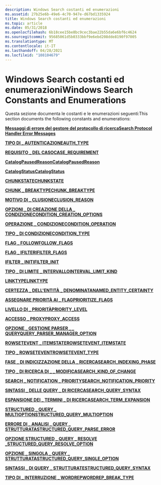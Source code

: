 ```yaml
---
description: Windows Search costanti ed enumerazioni
ms.assetid: 27b25e6b-49e6-4c70-947e-d67bd1335924
title: Windows Search costanti ed enumerazioni
ms.topic: article
ms.date: 05/31/2018
ms.openlocfilehash: 6b18cee15be8bc9cec3bae22b55da6e6bf6c4624
ms.sourcegitcommit: 95685061d5b0333bbf9e6ebd208dde8190f97005
ms.translationtype: MT
ms.contentlocale: it-IT
ms.lasthandoff: 04/28/2021
ms.locfileid: "108104679"
---
```

# <a name="windows-search-constants-and-enumerations"></a><span data-ttu-id="df136-103">Windows Search costanti ed enumerazioni</span><span class="sxs-lookup"><span data-stu-id="df136-103">Windows Search Constants and Enumerations</span></span>


<span data-ttu-id="df136-104">Questa sezione documenta le costanti e le enumerazioni seguenti:</span><span class="sxs-lookup"><span data-stu-id="df136-104">This section documents the following constants and enumerations:</span></span>

[<span data-ttu-id="df136-105">**Messaggi di errore del gestore del protocollo di ricerca**</span><span class="sxs-lookup"><span data-stu-id="df136-105">**Search Protocol Handler Error Messages**</span></span>](-search-prth-error-constants.md)

[<span data-ttu-id="df136-106">**TIPO DI \_ AUTENTICAZIONE**</span><span class="sxs-lookup"><span data-stu-id="df136-106">**AUTH\_TYPE**</span></span>](/windows/desktop/api/Searchapi/ne-searchapi-auth_type)

[<span data-ttu-id="df136-107">**REQUISITO \_ DEL CASO**</span><span class="sxs-lookup"><span data-stu-id="df136-107">**CASE\_REQUIREMENT**</span></span>](/windows/desktop/api/Structuredquery/ne-structuredquery-case_requirement)

[<span data-ttu-id="df136-108">**CatalogPausedReason**</span><span class="sxs-lookup"><span data-stu-id="df136-108">**CatalogPausedReason**</span></span>](/windows/desktop/api/Searchapi/ne-searchapi-catalogpausedreason)

[<span data-ttu-id="df136-109">**CatalogStatus**</span><span class="sxs-lookup"><span data-stu-id="df136-109">**CatalogStatus**</span></span>](/windows/desktop/api/Searchapi/ne-searchapi-catalogstatus)

[<span data-ttu-id="df136-110">**CHUNKSTATE**</span><span class="sxs-lookup"><span data-stu-id="df136-110">**CHUNKSTATE**</span></span>](/windows/win32/api/filter/ne-filter-chunkstate)

[<span data-ttu-id="df136-111">**CHUNK \_ BREAKTYPE**</span><span class="sxs-lookup"><span data-stu-id="df136-111">**CHUNK\_BREAKTYPE**</span></span>](/windows/win32/api/filter/ne-filter-chunk_breaktype)

[<span data-ttu-id="df136-112">**MOTIVO DI \_ CLUSIONE**</span><span class="sxs-lookup"><span data-stu-id="df136-112">**CLUSION\_REASON**</span></span>](/windows/win32/api/searchapi/ne-searchapi-clusion_reason)

[<span data-ttu-id="df136-113">**OPZIONI \_ DI CREAZIONE DELLA \_ CONDIZIONE**</span><span class="sxs-lookup"><span data-stu-id="df136-113">**CONDITION\_CREATION\_OPTIONS**</span></span>](/windows/desktop/api/Structuredquery/ne-structuredquery-condition_creation_options)

[<span data-ttu-id="df136-114">**OPERAZIONE \_ CONDIZIONE**</span><span class="sxs-lookup"><span data-stu-id="df136-114">**CONDITION\_OPERATION**</span></span>](/windows/win32/api/structuredquerycondition/ne-structuredquerycondition-condition_operation)

[<span data-ttu-id="df136-115">**TIPO \_ DI CONDIZIONE**</span><span class="sxs-lookup"><span data-stu-id="df136-115">**CONDITION\_TYPE**</span></span>](/windows/win32/api/structuredquerycondition/ne-structuredquerycondition-condition_type)

[<span data-ttu-id="df136-116">**FLAG \_ FOLLOW**</span><span class="sxs-lookup"><span data-stu-id="df136-116">**FOLLOW\_FLAGS**</span></span>](/windows/desktop/api/Searchapi/ne-searchapi-follow_flags)

[<span data-ttu-id="df136-117">**FLAG \_ IFILTER**</span><span class="sxs-lookup"><span data-stu-id="df136-117">**IFILTER\_FLAGS**</span></span>](/windows/win32/api/filter/ne-filter-ifilter_flags)

<span data-ttu-id="df136-118">[**IFILTER \_ INIT**](/previous-versions/windows/desktop/legacy/bb266511(v=vs.85))</span><span class="sxs-lookup"><span data-stu-id="df136-118">[**IFILTER\_INIT**](/previous-versions/windows/desktop/legacy/bb266511(v=vs.85))</span></span>

[<span data-ttu-id="df136-119">**TIPO \_ DI LIMITE \_ INTERVALLO**</span><span class="sxs-lookup"><span data-stu-id="df136-119">**INTERVAL\_LIMIT\_KIND**</span></span>](/windows/win32/api/structuredquery/ne-structuredquery-interval_limit_kind)

[<span data-ttu-id="df136-120">**LINKTYPE**</span><span class="sxs-lookup"><span data-stu-id="df136-120">**LINKTYPE**</span></span>](-search-linktype.md)

[<span data-ttu-id="df136-121">**CERTEZZA \_ DELL'ENTITÀ \_ DENOMINATA**</span><span class="sxs-lookup"><span data-stu-id="df136-121">**NAMED\_ENTITY\_CERTAINTY**</span></span>](/windows/win32/api/structuredquery/ne-structuredquery-named_entity_certainty)

[<span data-ttu-id="df136-122">**ASSEGNARE PRIORITÀ AI \_ FLAG**</span><span class="sxs-lookup"><span data-stu-id="df136-122">**PRIORITIZE\_FLAGS**</span></span>](/windows/win32/api/searchapi/ne-searchapi-tagprioritize_flags)

[<span data-ttu-id="df136-123">**LIVELLO DI \_ PRIORITÀ**</span><span class="sxs-lookup"><span data-stu-id="df136-123">**PRIORITY\_LEVEL**</span></span>](/windows/win32/api/searchapi/ne-searchapi-priority_level)

[<span data-ttu-id="df136-124">**ACCESSO \_ PROXY**</span><span class="sxs-lookup"><span data-stu-id="df136-124">**PROXY\_ACCESS**</span></span>](/windows/desktop/api/Searchapi/ne-searchapi-proxy_access)

[<span data-ttu-id="df136-125">**OPZIONE \_ GESTIONE PARSER \_ \_ QUERY**</span><span class="sxs-lookup"><span data-stu-id="df136-125">**QUERY\_PARSER\_MANAGER\_OPTION**</span></span>](/windows/win32/api/structuredquery/ne-structuredquery-query_parser_manager_option)

[<span data-ttu-id="df136-126">**ROWSETEVENT \_ ITEMSTATE**</span><span class="sxs-lookup"><span data-stu-id="df136-126">**ROWSETEVENT\_ITEMSTATE**</span></span>](/windows/win32/api/searchapi/ne-searchapi-rowsetevent_itemstate)

[<span data-ttu-id="df136-127">**TIPO \_ ROWSETEVENT**</span><span class="sxs-lookup"><span data-stu-id="df136-127">**ROWSETEVENT\_TYPE**</span></span>](/windows/win32/api/searchapi/ne-searchapi-rowsetevent_type)

[<span data-ttu-id="df136-128">**FASE \_ DI INDICIZZAZIONE DELLA \_ RICERCA**</span><span class="sxs-lookup"><span data-stu-id="df136-128">**SEARCH\_INDEXING\_PHASE**</span></span>](/windows/desktop/api/Searchapi/ne-searchapi-search_indexing_phase)

[<span data-ttu-id="df136-129">**TIPO \_ DI RICERCA DI \_ \_ MODIFICA**</span><span class="sxs-lookup"><span data-stu-id="df136-129">**SEARCH\_KIND\_OF\_CHANGE**</span></span>](/windows/desktop/api/Searchapi/ne-searchapi-search_kind_of_change)

[<span data-ttu-id="df136-130">**SEARCH \_ NOTIFICATION \_ PRIORITY**</span><span class="sxs-lookup"><span data-stu-id="df136-130">**SEARCH\_NOTIFICATION\_PRIORITY**</span></span>](/windows/desktop/api/Searchapi/ne-searchapi-search_notification_priority)

[<span data-ttu-id="df136-131">**SINTASSI \_ DELLE QUERY \_ DI RICERCA**</span><span class="sxs-lookup"><span data-stu-id="df136-131">**SEARCH\_QUERY\_SYNTAX**</span></span>](/windows/desktop/api/Searchapi/ne-searchapi-search_query_syntax)

[<span data-ttu-id="df136-132">**ESPANSIONE DEI \_ TERMINI \_ DI RICERCA**</span><span class="sxs-lookup"><span data-stu-id="df136-132">**SEARCH\_TERM\_EXPANSION**</span></span>](/windows/desktop/api/Searchapi/ne-searchapi-search_term_expansion)

[<span data-ttu-id="df136-133">**STRUCTURED \_ QUERY \_ MULTIOPTION**</span><span class="sxs-lookup"><span data-stu-id="df136-133">**STRUCTURED\_QUERY\_MULTIOPTION**</span></span>](/windows/win32/api/structuredquery/ne-structuredquery-structured_query_multioption)

[<span data-ttu-id="df136-134">**ERRORE DI \_ ANALISI \_ QUERY \_ STRUTTURATA**</span><span class="sxs-lookup"><span data-stu-id="df136-134">**STRUCTURED\_QUERY\_PARSE\_ERROR**</span></span>](/windows/win32/api/structuredquery/ne-structuredquery-structured_query_parse_error)

[<span data-ttu-id="df136-135">**OPZIONE STRUCTURED \_ QUERY \_ RESOLVE \_**</span><span class="sxs-lookup"><span data-stu-id="df136-135">**STRUCTURED\_QUERY\_RESOLVE\_OPTION**</span></span>](/windows/desktop/api/Structuredquery/ne-structuredquery-structured_query_resolve_option)

[<span data-ttu-id="df136-136">**OPZIONE \_ SINGOLA \_ QUERY \_ STRUTTURATA**</span><span class="sxs-lookup"><span data-stu-id="df136-136">**STRUCTURED\_QUERY\_SINGLE\_OPTION**</span></span>](/windows/win32/api/structuredquery/ne-structuredquery-structured_query_single_option)

[<span data-ttu-id="df136-137">**SINTASSI \_ DI QUERY \_ STRUTTURATE**</span><span class="sxs-lookup"><span data-stu-id="df136-137">**STRUCTURED\_QUERY\_SYNTAX**</span></span>](/windows/win32/api/structuredquery/ne-structuredquery-structured_query_syntax)

<span data-ttu-id="df136-138">[**TIPO DI \_ INTERRUZIONE \_ WORDREP**](/previous-versions/windows/desktop/legacy/ff819130(v=vs.85))</span><span class="sxs-lookup"><span data-stu-id="df136-138">[**WORDREP\_BREAK\_TYPE**](/previous-versions/windows/desktop/legacy/ff819130(v=vs.85))</span></span>

 

 

